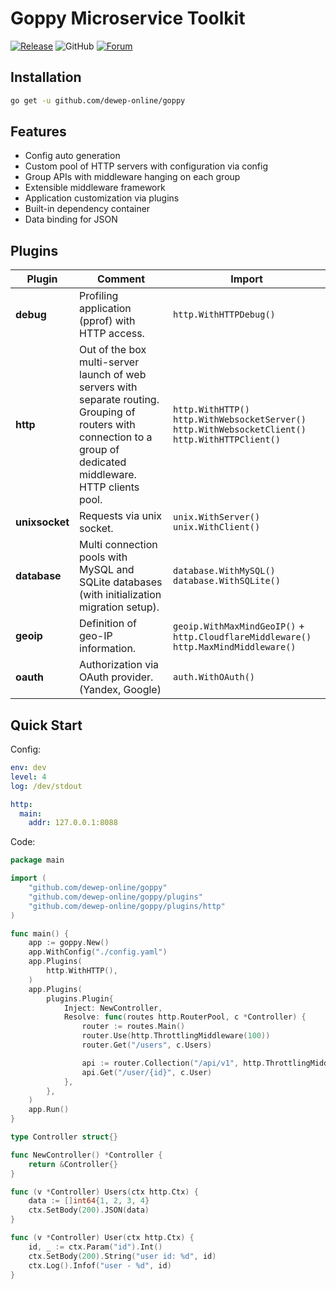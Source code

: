 # Goppy Microservice Toolkit

[![Release](https://img.shields.io/github/release/dewep-online/goppy.svg?style=flat-square)](https://github.com/dewep-online/goppy/releases/latest)
![GitHub](https://img.shields.io/github/license/dewep-online/goppy)
[![Forum](https://img.shields.io/badge/community-forum-red)](https://github.com/dewep-online/goppy/discussions)

## Installation

```bash
go get -u github.com/dewep-online/goppy
```

## Features

- Config auto generation
- Custom pool of HTTP servers with configuration via config
- Group APIs with middleware hanging on each group
- Extensible middleware framework
- Application customization via plugins
- Built-in dependency container
- Data binding for JSON

## Plugins

| Plugin         | Comment                                                                                                                                                             | Import                                                                                              |
|----------------|---------------------------------------------------------------------------------------------------------------------------------------------------------------------|-----------------------------------------------------------------------------------------------------|
| **debug**      | Profiling application (pprof) with HTTP access.                                                                                                                     | `http.WithHTTPDebug()`                                                                              |
| **http**       | Out of the box multi-server launch of web servers with separate routing. Grouping of routers with connection to a group of dedicated middleware. HTTP clients pool. | `http.WithHTTP()`  `http.WithWebsocketServer()` `http.WithWebsocketClient()` `http.WithHTTPClient()` |
| **unixsocket** | Requests via unix socket.                                                                                                                                           | `unix.WithServer()`  `unix.WithClient()` |
| **database**   | Multi connection pools with MySQL and SQLite databases (with initialization migration setup).                                                                       | `database.WithMySQL()` `database.WithSQLite()`                                                      |
| **geoip**      | Definition of geo-IP information.                                                                                                                                   | `geoip.WithMaxMindGeoIP()` + `http.CloudflareMiddleware()` `http.MaxMindMiddleware()`               |
| **oauth**      | Authorization via OAuth provider. (Yandex, Google)                                                                                                                  | `auth.WithOAuth()`                                                                                  |

## Quick Start

Config:

```yaml
env: dev
level: 4
log: /dev/stdout

http:
  main:
    addr: 127.0.0.1:8088
```

Code:

```go
package main

import (
	"github.com/dewep-online/goppy"
	"github.com/dewep-online/goppy/plugins"
	"github.com/dewep-online/goppy/plugins/http"
)

func main() {
	app := goppy.New()
	app.WithConfig("./config.yaml")
	app.Plugins(
		http.WithHTTP(),
	)
	app.Plugins(
		plugins.Plugin{
			Inject: NewController,
			Resolve: func(routes http.RouterPool, c *Controller) {
				router := routes.Main()
				router.Use(http.ThrottlingMiddleware(100))
				router.Get("/users", c.Users)

				api := router.Collection("/api/v1", http.ThrottlingMiddleware(100))
				api.Get("/user/{id}", c.User)
			},
		},
	)
	app.Run()
}

type Controller struct{}

func NewController() *Controller {
	return &Controller{}
}

func (v *Controller) Users(ctx http.Ctx) {
	data := []int64{1, 2, 3, 4}
	ctx.SetBody(200).JSON(data)
}

func (v *Controller) User(ctx http.Ctx) {
	id, _ := ctx.Param("id").Int()
	ctx.SetBody(200).String("user id: %d", id)
	ctx.Log().Infof("user - %d", id)
}
```
